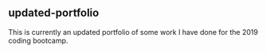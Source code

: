 ## updated-portfolio

This is currently an updated portfolio of some work I have done for the 2019 coding bootcamp.